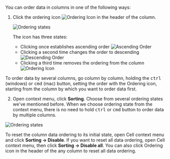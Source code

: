 You can order data in columns in one of the following ways:
1. Click the ordering icon ![Ordering Icon](https://github.com/dbeaver/cloudbeaver/wiki/images/Order-unknown.png) in the header of the column.

   ![Ordering states](https://github.com/dbeaver/cloudbeaver/wiki/images/Order-states.png) 

   The icon has three states:  
   * Clicking once establishes ascending order ![Ascending Order](https://github.com/dbeaver/cloudbeaver/wiki/images/Order-ascending.png)  
   * Clicking a second time changes the order to descending ![Descending Order](https://github.com/dbeaver/cloudbeaver/wiki/images/Order-descending.png)  
   * Clicking a third time removes the ordering from the column ![Ordering Icon](https://github.com/dbeaver/cloudbeaver/wiki/images/Order-unknown.png)  

To order data by several columns, go column by column, holding the <kbd>ctrl</kbd> (windows) or <kbd>cmd</kbd> (mac) button, setting the order with the Ordering icon, starting from the column by which you want to order data first.

2. Open context menu, click **Sorting**. Choose from several ordering states we've mentioned before.
When we choose ordering state from the context menu, there is no need to hold <kbd>ctrl</kbd> or <kbd>cmd</kbd> button to order data by multiple columns. 

![Ordering states](https://github.com/dbeaver/cloudbeaver/wiki/images/Context-order-states.png)

To reset the column data ordering to its initial state, open Cell context menu and click **Sorting -> Disable**. 
If you want to reset all data ordering, open Cell context menu, then click **Sorting -> Disable all**. You can also click Ordering icon in the header of the any column to reset all data ordering.